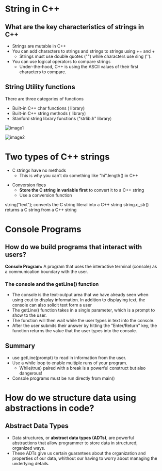 # String in C++

## What are the key characteristics of strings in C++

* Strings are mutable in C++
* You can add characters to strings and strings to strings using += and +
  * Strings must use double quotes ("") while characters use sing ('').
* You can use logical operators to compare strings
  * Under-the-hood, C++ is using the ASCII values of their first characters to compare.


## String Utility functions

There are three categories of functions
* Built-in C++ char functions (<cctype> library)
* Built-in C++ string methods (<String> library)
* Stanford string library functions ("strlib.h" library)

![image1]

[image1]: https://i.imgur.com/xHDu0Cx.png

![image2]

[image2]: https://i.imgur.com/UruQVn8.png

# Two types of C++ strings

- C strings have no methods
    - This is why you can't do something like "hi".length() in C++

* Conversion fixes
  * **Store the C string in variable first** to convert it to a C++ string
  * Use a conversion function

string("text"); converts the C string literal into a C++ string
string.c_str() returns a C string from a C++ string

# Console Programs

## How do we build programs that interact with users?
**Console Program:** A program that uses the interactive terminal (console) as a communication boundary with the user. 

### The console and the getLine() function
- The console is the text-output area that we have already seen when using cout to display information. In addition to displaying text, the console can also solicit text form a user
- The getLine() function takes in a single parameter, which is a prompt to show to the user.
- The function will then wait while the user types in text into the console.
- After the user submits their answer by hitting the "Enter/Return" key, the function returns the value that the user types into the console.

## Summary
* use getLine(prompt) to read in information from the user.
* Use a while loop to enable multiple runs of your program.
  * While(true) paired with a break is a powerful construct but also dangerous!
* Console programs must be run directly from main()

# How do we structure data using abstractions in code?

## Abstract Data Types

- Data structures, or **abstract data types (ADTs)**, are powerful abstractions that allow programmer to store data in structured, organized ways.
- These ADTs give us certain guarantees about the organization and properties of our data, whithout our having to worry about managing the underlying details.













